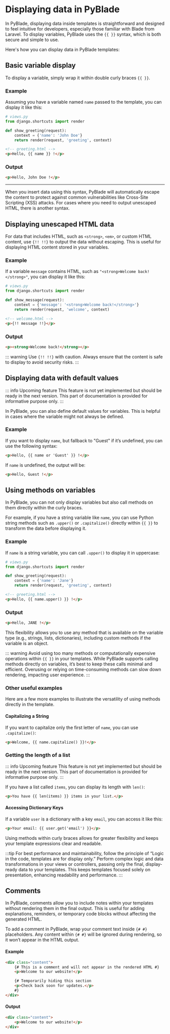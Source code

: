 # Displaying data in PyBlade

In PyBlade, displaying data inside templates is straightforward and designed to feel intuitive for developers, especially those familiar with Blade from Laravel. To display variables, PyBlade uses the <span v-pre>`{{ }}`</span> syntax, which is both secure and simple to use.

Here's how you can display data in PyBlade templates:

## Basic variable display

To display a variable, simply wrap it within double curly braces <span v-pre>`{{ }}`</span>.

### Example

Assuming you have a variable named `name` passed to the template, you can display it like this:

```python
# views.py
from django.shortcuts import render

def show_greeting(request):
    context = {'name': 'John Doe'}
    return render(request, 'greeting', context)
```

```html
<!-- greeting.html -->
<p>Hello, {{ name }} !</p>
```

### Output
```html
<p>Hello, John Doe !</p>
```
---

When you insert data using this syntax, PyBlade will automatically escape the content to protect against common vulnerabilities like Cross-Site Scripting (XSS) attacks. For cases where you need to output unescaped HTML, there is another syntax.

## Displaying unescaped HTML data

For data that includes HTML, such as `<strong>`, `<em>`, or custom HTML content, use `{!! !!}` to output the data without escaping. This is useful for displaying HTML content stored in your variables.

### Example

If a variable `message` contains HTML, such as `"<strong>Welcome back!</strong>"`, you can display it like this:

```python
# views.py
from django.shortcuts import render

def show_message(request):
    context = {'message': '<strong>Welcome back!</strong>'}
    return render(request, 'welcome', context)
```

```html
<!-- welcome.html -->
<p>{!! message !!}</p>
```

### Output
```html
<p><strong>Welcome back!</strong></p>
```

::: warning
Use `{!! !!}` with caution. Always ensure that the content is safe to display to avoid security risks.
:::

## Displaying data with default values

::: info Upcoming feature
This feature is not yet implemented but should be ready in the next version. This part of documentation is provided for informative purpose only.
:::

In PyBlade, you can also define default values for variables. This is helpful in cases where the variable might not always be defined.

### Example

If you want to display `name`, but fallback to "Guest" if it’s undefined, you can use the following syntax:

```html
<p>Hello, {{ name or 'Guest' }} !</p>
```

If `name` is undefined, the output will be:

```html
<p>Hello, Guest !</p>
```

## Using methods on variables

In PyBlade, you can not only display variables but also call methods on them directly within the curly braces.

For example, if you have a string variable like `name`, you can use Python string methods such as `.upper()` or `.capitalize()` directly within <span v-pre>`{{ }}`</span> to transform the data before displaying it.

### Example

If `name` is a string variable, you can call `.upper()` to display it in uppercase:

```python
# views.py
from django.shortcuts import render

def show_greeting(request):
    context = {'name': 'Jane'}
    return render(request, 'greeting', context)
```

```html
<!-- greeting.html -->
<p>Hello, {{ name.upper() }} !</p>
```

### Output
```html
<p>Hello, JANE !</p>
```

This flexibility allows you to use any method that is available on the variable type (e.g., strings, lists, dictionaries), including custom methods if the variable is an object.


::: warning
Avoid using too many methods or computationally expensive operations within <span v-pre>`{{ }}`</span> in your templates. While PyBlade supports calling methods directly on variables, it’s best to keep these calls minimal and efficient. Overusing or relying on time-consuming methods can slow down rendering, impacting user experience.
:::

### Other useful examples

Here are a few more examples to illustrate the versatility of using methods directly in the template.

#### Capitalizing a String

If you want to capitalize only the first letter of `name`, you can use `.capitalize()`:

```html
<p>Welcome, {{ name.capitalize() }}!</p>
```

### Getting the length of a list
::: info Upcoming feature
This feature is not yet implemented but should be ready in the next version. This part of documentation is provided for informative purpose only.
:::

If you have a list called `items`, you can display its length with `len()`:

```html
<p>You have {{ len(items) }} items in your list.</p>
```

#### Accessing Dictionary Keys

If a variable `user` is a dictionary with a key `email`, you can access it like this:

```html
<p>Your email: {{ user.get('email') }}</p>
```

Using methods within curly braces allows for greater flexibility and keeps your template expressions clear and readable.

:::tip
For best performance and maintainability, follow the principle of “Logic in the code, templates are for display only.” Perform complex logic and data transformations in your views or controllers, passing only the final, display-ready data to your templates. This keeps templates focused solely on presentation, enhancing readability and performance.
:::

## Comments

In PyBlade, comments allow you to include notes within your templates without rendering them in the final output. This is useful for adding explanations, reminders, or temporary code blocks without affecting the generated HTML.

To add a comment in PyBlade, wrap your comment text inside `{# #}` placeholders. Any content within `{# #}` will be ignored during rendering, so it won’t appear in the HTML output.

#### Example

```html
<div class="content">
    {# This is a comment and will not appear in the rendered HTML #}
    <p>Welcome to our website!</p>

    {# Temporarily hiding this section
    <p>Check back soon for updates.</p>
    #}
</div>
```

#### Output

```html
<div class="content">
    <p>Welcome to our website!</p>
</div>
```
